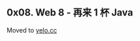 ## 0x08. Web 8 - 再来 1 杯 Java

Moved to [yelo.cc](https://yelo.cc/2019/04/17/ddctf-2019-writeups-web-8.html)
